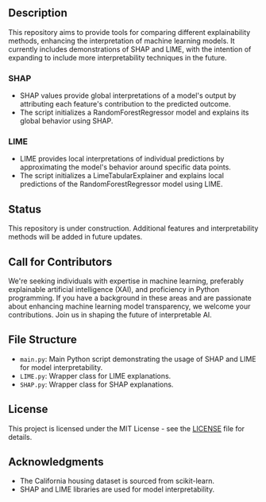 ## Description
This repository aims to provide tools for comparing different explainability methods, enhancing the interpretation of machine learning models. It currently includes demonstrations of SHAP and LIME, with the intention of expanding to include more interpretability techniques in the future.

### SHAP
- SHAP values provide global interpretations of a model's output by attributing each feature's contribution to the predicted outcome.
- The script initializes a RandomForestRegressor model and explains its global behavior using SHAP.

### LIME
- LIME provides local interpretations of individual predictions by approximating the model's behavior around specific data points.
- The script initializes a LimeTabularExplainer and explains local predictions of the RandomForestRegressor model using LIME.

## Status
This repository is under construction. Additional features and interpretability methods will be added in future updates.

## Call for Contributors
We're seeking individuals with expertise in machine learning, preferably explainable artificial intelligence (XAI), and proficiency in Python programming. If you have a background in these areas and are passionate about enhancing machine learning model transparency, we welcome your contributions. Join us in shaping the future of interpretable AI.

## File Structure
- `main.py`: Main Python script demonstrating the usage of SHAP and LIME for model interpretability.
- `LIME.py`: Wrapper class for LIME explanations.
- `SHAP.py`: Wrapper class for SHAP explanations.

## License
This project is licensed under the MIT License - see the [LICENSE](LICENSE) file for details.

## Acknowledgments
- The California housing dataset is sourced from scikit-learn.
- SHAP and LIME libraries are used for model interpretability.
